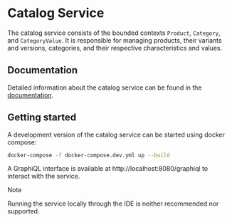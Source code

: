 # Catalog Service

The catalog service consists of the bounded contexts `Product`, `Category`, and `CategoryValue`.
It is responsible for managing products, their variants and versions, categories, and their respective characteristics and values.

## Documentation

Detailed information about the catalog service can be found in the [documentation](https://misarch.github.io/docs/docs/dev-manuals/services/catalog).


## Getting started

A development version of the catalog service can be started using docker compose:

```bash
docker-compose -f docker-compose.dev.yml up --build
```
A GraphiQL interface is available at http://localhost:8080/graphiql to interact with the service.

> [!NOTE]
> Running the service locally through the IDE is neither recommended nor supported.
